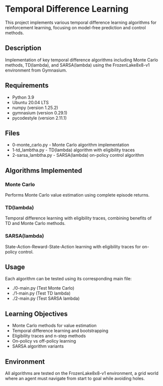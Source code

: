 # Temporal Difference Learning

This project implements various temporal difference learning algorithms for reinforcement learning, focusing on model-free prediction and control methods.

## Description

Implementation of key temporal difference algorithms including Monte Carlo methods, TD(lambda), and SARSA(lambda) using the FrozenLake8x8-v1 environment from Gymnasium.

## Requirements

- Python 3.9
- Ubuntu 20.04 LTS
- numpy (version 1.25.2)
- gymnasium (version 0.29.1)
- pycodestyle (version 2.11.1)

## Files

- 0-monte_carlo.py - Monte Carlo algorithm implementation
- 1-td_lambtha.py - TD(lambda) algorithm with eligibility traces  
- 2-sarsa_lambtha.py - SARSA(lambda) on-policy control algorithm

## Algorithms Implemented

### Monte Carlo
Performs Monte Carlo value estimation using complete episode returns.

### TD(lambda)
Temporal difference learning with eligibility traces, combining benefits of TD and Monte Carlo methods.

### SARSA(lambda)
State-Action-Reward-State-Action learning with eligibility traces for on-policy control.

## Usage

Each algorithm can be tested using its corresponding main file:
- ./0-main.py (Test Monte Carlo)
- ./1-main.py (Test TD lambda)  
- ./2-main.py (Test SARSA lambda)

## Learning Objectives

- Monte Carlo methods for value estimation
- Temporal difference learning and bootstrapping
- Eligibility traces and n-step methods
- On-policy vs off-policy learning
- SARSA algorithm variants

## Environment

All algorithms are tested on the FrozenLake8x8-v1 environment, a grid world where an agent must navigate from start to goal while avoiding holes.
